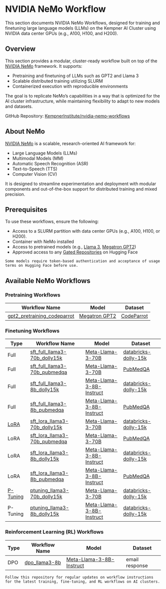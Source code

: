 # NVIDIA NeMo Workflow

This section documents NVIDIA NeMo Workflows, designed for training and finetuning large language models (LLMs) on the Kempner AI Cluster using NVIDIA data center GPUs (e.g., A100, H100, and H200).

## Overview

This section provides a modular, cluster-ready workflow built on top of the [NVIDIA NeMo](https://github.com/NVIDIA/NeMo) framework. It supports:

- Pretraining and finetuning of LLMs such as GPT2 and Llama 3
- Scalable distributed training utilizing SLURM
- Containerized execution with reproducible environments

The goal is to replicate NeMo’s capabilities in a way that is optimized for the AI cluster infrastructure, while maintaining flexibility to adapt to new models and datasets.

GitHub Repository: [KempnerInstitute/nvidia-nemo-workflows](https://github.com/KempnerInstitute/nvidia-nemo-workflows)

## About NeMo

[NVIDIA NeMo](https://docs.nvidia.com/nemo-framework/user-guide/latest/overview.html) is a scalable, research-oriented AI framework for:

- Large Language Models (LLMs)
- Multimodal Models (MM)
- Automatic Speech Recognition (ASR)
- Text-to-Speech (TTS)
- Computer Vision (CV)

It is designed to streamline experimentation and deployment with modular components and out-of-the-box support for distributed training and mixed precision.

## Prerequisites

To use these workflows, ensure the following:

- Access to a SLURM partition with data center GPUs (e.g., A100, H100, or H200).
- Container with NeMo installed
- Access to pretrained models (e.g., [Llama 3](https://huggingface.co/meta-llama), [Megatron GPT2](https://huggingface.co/nvidia/megatron-gpt2-345m))
- Approved access to any [Gated Repositories](https://huggingface.co/settings/gated-repos) on Hugging Face

```{note}
Some models require token-based authentication and acceptance of usage terms on Hugging Face before use.
```

## Available NeMo Workflows

### Pretraining Workflows

| Workflow Name                   | Model                                                              | Dataset     |
|--------------------------------|---------------------------------------------------------------------|-------------|
| [gpt2_pretraining_codeparrot](https://github.com/KempnerInstitute/nvidia-nemo-workflows/tree/main/pretraining/gpt2_pretraining_codeparrot) | [Megatron GPT2](https://huggingface.co/nvidia/megatron-gpt2-345m) | [CodeParrot](https://huggingface.co/codeparrot) |

### Finetuning Workflows

| Type     | Workflow Name  | Model       | Dataset   |
|----------|----------------|-------------|-----------|
| Full     | [sft_full_llama3-70b_dolly15k](https://github.com/KempnerInstitute/nvidia-nemo-workflows/tree/main/finetuning/full/sft_full_llama3-70b_dolly15k)   | [Meta-Llama-3-70B](https://huggingface.co/meta-llama/Meta-Llama-3-70B)  | [databricks-dolly-15k](https://huggingface.co/datasets/databricks/databricks-dolly-15k)  |
| Full     | [sft_full_llama3-70b_pubmedqa](https://github.com/KempnerInstitute/nvidia-nemo-workflows/tree/main/finetuning/full/sft_full_llama3-70b_pubmedqa)   | [Meta-Llama-3-70B](https://huggingface.co/meta-llama/Meta-Llama-3-70B)  | [PubMedQA](https://pubmedqa.github.io)  |
| Full     | [sft_full_llama3-8b_dolly15k](https://github.com/KempnerInstitute/nvidia-nemo-workflows/tree/main/finetuning/full/sft_full_llama3-8b_dolly15k)     | [Meta-Llama-3-8B-Instruct](https://huggingface.co/meta-llama/Meta-Llama-3-8B-Instruct)   | [databricks-dolly-15k](https://huggingface.co/datasets/databricks/databricks-dolly-15k)  |
| Full     | [sft_full_llama3-8b_pubmedqa](https://github.com/KempnerInstitute/nvidia-nemo-workflows/tree/main/finetuning/full/sft_full_llama3-8b_pubmedqa)     | [Meta-Llama-3-8B-Instruct](https://huggingface.co/meta-llama/Meta-Llama-3-8B-Instruct)  | [PubMedQA](https://pubmedqa.github.io)  |
| [LoRA](https://arxiv.org/abs/2106.09685)     | [sft_lora_llama3-70b_dolly15k](https://github.com/KempnerInstitute/nvidia-nemo-workflows/tree/main/finetuning/lora/sft_lora_llama3-70b_dolly15k)   | [Meta-Llama-3-70B](https://huggingface.co/meta-llama/Meta-Llama-3-70B)  | [databricks-dolly-15k](https://huggingface.co/datasets/databricks/databricks-dolly-15k)  |
| LoRA     | [sft_lora_llama3-70b_pubmedqa](https://github.com/KempnerInstitute/nvidia-nemo-workflows/tree/main/finetuning/lora/sft_lora_llama3-70b_pubmedqa)   | [Meta-Llama-3-70B](https://huggingface.co/meta-llama/Meta-Llama-3-70B)  | [PubMedQA](https://pubmedqa.github.io)  |
| LoRA     | [sft_lora_llama3-8b_dolly15k](https://github.com/KempnerInstitute/nvidia-nemo-workflows/tree/main/finetuning/lora/sft_lora_llama3-8b_dolly15k)     | [Meta-Llama-3-8B-Instruct](https://huggingface.co/meta-llama/Meta-Llama-3-8B-Instruct)   | [databricks-dolly-15k](https://huggingface.co/datasets/databricks/databricks-dolly-15k)  |
| LoRA     | [sft_lora_llama3-8b_pubmedqa](https://github.com/KempnerInstitute/nvidia-nemo-workflows/tree/main/finetuning/lora/sft_lora_llama3-8b_pubmedqa)     | [Meta-Llama-3-8B-Instruct](https://huggingface.co/meta-llama/Meta-Llama-3-8B-Instruct)   | [PubMedQA](https://pubmedqa.github.io)  |
| [P-Tuning](https://arxiv.org/abs/2103.10385) | [ptuning_llama3-70b_dolly15k](https://github.com/KempnerInstitute/nvidia-nemo-workflows/tree/main/finetuning/p-tuning/ptuning_llama3-70b_dolly15k) | [Meta-Llama-3-70B](https://huggingface.co/meta-llama/Meta-Llama-3-70B)  | [databricks-dolly-15k](https://huggingface.co/datasets/databricks/databricks-dolly-15k)  |
| P-Tuning | [ptuning_llama3-8b_dolly15k](https://github.com/KempnerInstitute/nvidia-nemo-workflows/tree/main/finetuning/p-tuning/ptuning_llama3-8b_dolly15k)   | [Meta-Llama-3-8B-Instruct](https://huggingface.co/meta-llama/Meta-Llama-3-8B-Instruct)   | [databricks-dolly-15k](https://huggingface.co/datasets/databricks/databricks-dolly-15k)  |

### Reinforcement Learning (RL) Workflows

| Type | Workflow Name | Model      | Dataset        |
|------|---------------|------------|----------------|
| DPO  | [dpo_llama3-8b](https://github.com/KempnerInstitute/nvidia-nemo-workflows/tree/main/RL/DPO/llama3-8b) | [Meta-Llama-3-8B-Instruct](https://huggingface.co/meta-llama/Meta-Llama-3-8B-Instruct) | email response |

```{note}
Follow this repository for regular updates on workflow instructions for the latest training, fine-tuning, and RL workflows on AI clusters.
```
